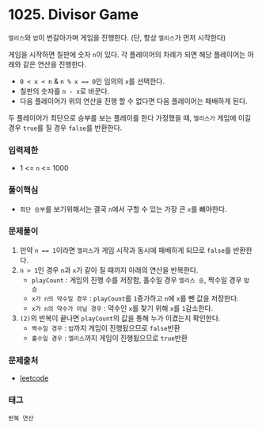 # 1025. Divisor Game
`엘리스`와 `밥`이 번갈아가며 게임을 진행한다. (단, 항상 `엘리스`가 먼저 시작한다)  

게임을 시작하면 칠판에 숫자 `n`이 있다. 각 플레이어의 차례가 되면 해당 플레이어는 아래와 같은 연산을 진행한다.  
- `0 < x < n` & `n % x == 0`인 임의의 `x`를 선택한다.
- 칠판의 숫자를 `n - x`로 바꾼다.
- 다음 플레이어가 위의 연산을 진행 할 수 없다면 다음 플레이어는 패배하게 된다.

두 플레이어가 최단으로 승부를 보는 플레이를 한다 가정했을 때, `엘리스가` 게임에 이길 경우 `true`를 질 경우 `false`를 반환한다.
### 입력제한
- 1 <= `n` <= 1000
### 풀이핵심
- `최단 승부`를 보기위해서는 결국 `n`에서 구할 수 있는 가장 큰 `x`를 뺴야한다.
### 문제풀이
1. 만약 `n == 1`이라면 `엘리스`가 게임 시작과 동시에 패배하게 되므로 `false`를 반환한다.
2. `n > 1`인 경우 `n`과 `x`가 같아 질 때까지 아래의 연산을 반복한다.
    - `playCount` : 게임의 진행 수를 저장함, 홀수일 경우 `엘리스 승`, 짝수일 경우 `밥 승`
    - `x가 n의 약수일 경우` : `playCount`를 `1`증가하고 `n`에 `x`를 뺀 값을 저장한다.
    - `x가 n의 약수가 아닐 경우` : 약수인 `x`를 찾기 위해 `x`를 `1`감소한다.
3. `(2)`의 반복이 끝나면 `playCount`의 값을 통해 누가 이겼는지 확인한다.
    - `짝수일 경우` : `밥`까지 게임이 진행됬으므로 `false`반환
    - `홀수일 경우` : `엘리스`까지 게임이 진행됬으므로 `true`반환
### 문제출처
- [leetcode](https://leetcode.com/problems/divisor-game/)
### 태그
`반복 연산`